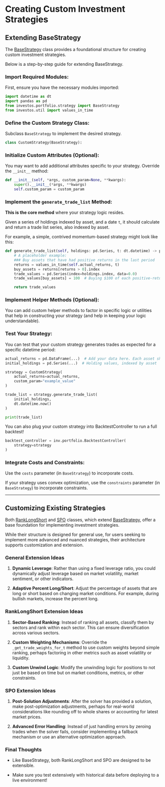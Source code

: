 <h1>Creating Custom Investment Strategies</h1>

## Extending BaseStrategy

The [BaseStrategy](https://github.com/ForecastOS/investos/tree/v0.3.9/investos/portfolio/strategy/base_strategy.py) class provides a foundational structure for creating custom investment strategies.

Below is a step-by-step guide for extending BaseStrategy.

### Import Required Modules:

First, ensure you have the necessary modules imported:

```python
import datetime as dt
import pandas as pd
from investos.portfolio.strategy import BaseStrategy
from investos.util import values_in_time
```

### Define the Custom Strategy Class:

Subclass `BaseStrategy` to implement the desired strategy.

```python
class CustomStrategy(BaseStrategy):
```

### Initialize Custom Attributes (Optional):

You may want to add additional attributes specific to your strategy. Override the `__init__` method:

```python
def __init__(self, *args, custom_param=None, **kwargs):
    super().__init__(*args, **kwargs)
    self.custom_param = custom_param
```

### Implement the `generate_trade_list` Method:

**This is the core method** where your strategy logic resides.

Given a series of holdings indexed by asset, and a date `t`, it should calculate and return a trade list series, also indexed by asset.

For example, a simple, contrived momentum-based strategy might look like this:

```python
def generate_trade_list(self, holdings: pd.Series, t: dt.datetime) -> pd.Series:
    # A placeholder example:
    ### Buy assets that have had positive returns in the last period
    returns = values_in_time(self.actual_returns, t)
    buy_assets = returns[returns > 0].index
    trade_values = pd.Series(index=holdings.index, data=0.0)
    trade_values[buy_assets] = 100  # Buying $100 of each positive-return asset

    return trade_values
```

### Implement Helper Methods (Optional):

You can add custom helper methods to factor in specific logic or utilities that help in constructing your strategy (and help in keeping your logic understandable).

### Test Your Strategy:

You can test that your custom strategy generates trades as expected for a specific datetime period:

```python
actual_returns = pd.DataFrame(...)  # Add your data here. Each asset should be a column, and it should be indexed by datetime
initial_holdings = pd.Series(...)  # Holding values, indexed by asset

strategy = CustomStrategy(
    actual_returns=actual_returns,
    custom_param="example_value"
)

trade_list = strategy.generate_trade_list(
    initial_holdings,
    dt.datetime.now()
)

print(trade_list)
```

You can also plug your custom strategy into BacktestController to run a full backtest!

```python
backtest_controller = inv.portfolio.BacktestController(
    strategy=strategy
)
```

### Integrate Costs and Constraints:

Use the `costs` parameter (in `BaseStrategy`) to incorporate costs.

If your strategy uses convex optimization, use the `constraints` parameter (in `BaseStrategy`) to incorporate constraints.

---

## Customizing Existing Strategies

Both [RankLongShort](https://github.com/ForecastOS/investos/tree/v0.3.9/investos/portfolio/strategy/rank_long_short.py) and [SPO](https://github.com/ForecastOS/investos/tree/v0.3.9/investos/portfolio/strategy/spo.py) classes, which extend [BaseStrategy](https://github.com/ForecastOS/investos/tree/v0.3.9/investos/portfolio/strategy/base_strategy.py), offer a base foundation for implementing investment strategies.

While their structure is designed for general use, for users seeking to implement more advanced and nuanced strategies, their architecture supports customization and extension.

### General Extension Ideas

1. **Dynamic Leverage**: Rather than using a fixed leverage ratio, you could dynamically adjust leverage based on market volatility, market sentiment, or other indicators.

2. **Adaptive Percent Long/Short**: Adjust the percentage of assets that are long or short based on changing market conditions. For example, during bullish markets, increase the percent long.

### RankLongShort Extension Ideas

1. **Sector-Based Ranking**: Instead of ranking all assets, classify them by sectors and rank within each sector. This can ensure diversification across various sectors.

2. **Custom Weighting Mechanisms**: Override the `_get_trade_weights_for_t` method to use custom weights beyond simple ranking, perhaps factoring in other metrics such as asset volatility or liquidity.

3. **Custom Unwind Logic**: Modify the unwinding logic for positions to not just be based on time but on market conditions, metrics, or other constraints.

### SPO Extension Ideas

1. **Post-Solution Adjustments**: After the solver has provided a solution, make post-optimization adjustments, perhaps for real-world considerations like rounding off to whole shares or accounting for latest market prices.

2. **Advanced Error Handling**: Instead of just handling errors by zeroing trades when the solver fails, consider implementing a fallback mechanism or use an alternative optimization approach.

### Final Thoughts

-   Like BaseStrategy, both RankLongShort and SPO are designed to be extensible.

-   Make sure you test extensively with historical data before deploying to a live environment!
